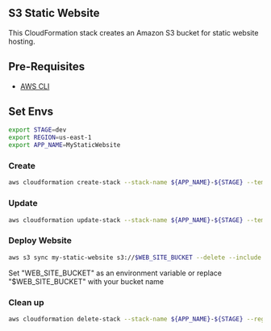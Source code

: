 ## S3 Static Website

This CloudFormation stack creates an Amazon S3 bucket for static website hosting.

## Pre-Requisites

 - [AWS CLI](https://docs.aws.amazon.com/pt_br/cli/latest/userguide/getting-started-install.html)

## Set Envs

```bash
export STAGE=dev
export REGION=us-east-1
export APP_NAME=MyStaticWebsite
```

### Create

```bash
aws cloudformation create-stack --stack-name ${APP_NAME}-${STAGE} --template-body file://s3-static-website-v2.yml --region ${REGION}
```

### Update

```bash
aws cloudformation update-stack --stack-name ${APP_NAME}-${STAGE} --template-body file://s3-static-website-v2.yml --region ${REGION}
```

### Deploy Website

```bash
aws s3 sync my-static-website s3://$WEB_SITE_BUCKET --delete --include '*'
```

Set "WEB_SITE_BUCKET" as an environment variable or replace "$WEB_SITE_BUCKET" with your bucket name

### Clean up

```bash
aws cloudformation delete-stack --stack-name ${APP_NAME}-${STAGE} --region ${REGION}
```